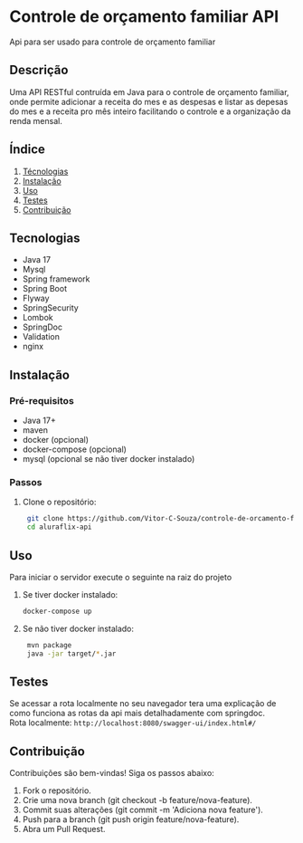 # Controle de orçamento familiar API
Api para ser usado para controle de orçamento familiar

## Descrição
Uma API RESTful contruída em Java para o controle de orçamento familiar, onde permite adicionar a receita do mes e as despesas e listar as depesas do mes e a receita pro mês inteiro facilitando o controle e a organização da renda mensal.

## Índice
1. [Técnologias](#tecnologias)
2. [Instalação](#instalação)
3. [Uso](#uso)
4. [Testes](#testes)
5. [Contribuição](#contribuição)

## Tecnologias
- Java 17
- Mysql
- Spring framework
- Spring Boot
- Flyway
- SpringSecurity
- Lombok
- SpringDoc
- Validation
- nginx

## Instalação
### Pré-requisitos
- Java 17+
- maven
- docker (opcional)
- docker-compose (opcional)
- mysql (opcional se não tiver docker instalado)

### Passos
1. Clone o repositório:
   ```bash
    git clone https://github.com/Vitor-C-Souza/controle-de-orcamento-familiar-api.git
    cd aluraflix-api
    ```

## Uso
Para iniciar o servidor execute o seguinte na raiz do projeto
1. Se tiver docker instalado:
    ```bash
    docker-compose up
    ```
2. Se não tiver docker instalado:
   ```bash
    mvn package
    java -jar target/*.jar
   ```

## Testes

Se acessar a rota localmente no seu navegador tera uma explicação de como funciona as rotas da api mais detalhadamente com springdoc.</br>
Rota localmente: `http://localhost:8080/swagger-ui/index.html#/`

## Contribuição

Contribuições são bem-vindas! Siga os passos abaixo:

1. Fork o repositório.
2. Crie uma nova branch (git checkout -b feature/nova-feature).
3. Commit suas alterações (git commit -m 'Adiciona nova feature').
4. Push para a branch (git push origin feature/nova-feature).
5. Abra um Pull Request.
